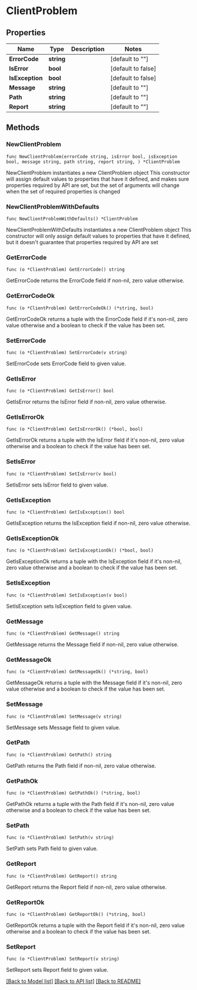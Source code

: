 # ClientProblem

## Properties

Name | Type | Description | Notes
------------ | ------------- | ------------- | -------------
**ErrorCode** | **string** |  | [default to ""]
**IsError** | **bool** |  | [default to false]
**IsException** | **bool** |  | [default to false]
**Message** | **string** |  | [default to ""]
**Path** | **string** |  | [default to ""]
**Report** | **string** |  | [default to ""]

## Methods

### NewClientProblem

`func NewClientProblem(errorCode string, isError bool, isException bool, message string, path string, report string, ) *ClientProblem`

NewClientProblem instantiates a new ClientProblem object
This constructor will assign default values to properties that have it defined,
and makes sure properties required by API are set, but the set of arguments
will change when the set of required properties is changed

### NewClientProblemWithDefaults

`func NewClientProblemWithDefaults() *ClientProblem`

NewClientProblemWithDefaults instantiates a new ClientProblem object
This constructor will only assign default values to properties that have it defined,
but it doesn't guarantee that properties required by API are set

### GetErrorCode

`func (o *ClientProblem) GetErrorCode() string`

GetErrorCode returns the ErrorCode field if non-nil, zero value otherwise.

### GetErrorCodeOk

`func (o *ClientProblem) GetErrorCodeOk() (*string, bool)`

GetErrorCodeOk returns a tuple with the ErrorCode field if it's non-nil, zero value otherwise
and a boolean to check if the value has been set.

### SetErrorCode

`func (o *ClientProblem) SetErrorCode(v string)`

SetErrorCode sets ErrorCode field to given value.


### GetIsError

`func (o *ClientProblem) GetIsError() bool`

GetIsError returns the IsError field if non-nil, zero value otherwise.

### GetIsErrorOk

`func (o *ClientProblem) GetIsErrorOk() (*bool, bool)`

GetIsErrorOk returns a tuple with the IsError field if it's non-nil, zero value otherwise
and a boolean to check if the value has been set.

### SetIsError

`func (o *ClientProblem) SetIsError(v bool)`

SetIsError sets IsError field to given value.


### GetIsException

`func (o *ClientProblem) GetIsException() bool`

GetIsException returns the IsException field if non-nil, zero value otherwise.

### GetIsExceptionOk

`func (o *ClientProblem) GetIsExceptionOk() (*bool, bool)`

GetIsExceptionOk returns a tuple with the IsException field if it's non-nil, zero value otherwise
and a boolean to check if the value has been set.

### SetIsException

`func (o *ClientProblem) SetIsException(v bool)`

SetIsException sets IsException field to given value.


### GetMessage

`func (o *ClientProblem) GetMessage() string`

GetMessage returns the Message field if non-nil, zero value otherwise.

### GetMessageOk

`func (o *ClientProblem) GetMessageOk() (*string, bool)`

GetMessageOk returns a tuple with the Message field if it's non-nil, zero value otherwise
and a boolean to check if the value has been set.

### SetMessage

`func (o *ClientProblem) SetMessage(v string)`

SetMessage sets Message field to given value.


### GetPath

`func (o *ClientProblem) GetPath() string`

GetPath returns the Path field if non-nil, zero value otherwise.

### GetPathOk

`func (o *ClientProblem) GetPathOk() (*string, bool)`

GetPathOk returns a tuple with the Path field if it's non-nil, zero value otherwise
and a boolean to check if the value has been set.

### SetPath

`func (o *ClientProblem) SetPath(v string)`

SetPath sets Path field to given value.


### GetReport

`func (o *ClientProblem) GetReport() string`

GetReport returns the Report field if non-nil, zero value otherwise.

### GetReportOk

`func (o *ClientProblem) GetReportOk() (*string, bool)`

GetReportOk returns a tuple with the Report field if it's non-nil, zero value otherwise
and a boolean to check if the value has been set.

### SetReport

`func (o *ClientProblem) SetReport(v string)`

SetReport sets Report field to given value.



[[Back to Model list]](../README.md#documentation-for-models) [[Back to API list]](../README.md#documentation-for-api-endpoints) [[Back to README]](../README.md)


